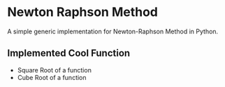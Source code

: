 # Newton Raphson Method
A simple generic implementation for Newton-Raphson Method in Python.

## Implemented Cool Function
- Square Root of a function
- Cube Root of a function
